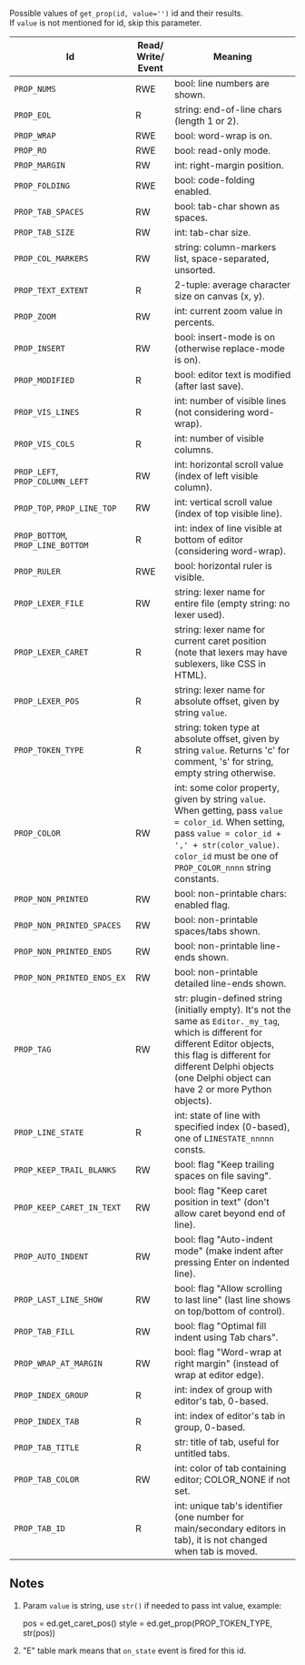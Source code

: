 Possible values of `get_prop(id, value='')` id and their results.  
If `value` is not mentioned for id, skip this parameter.

Id | Read/ Write/ Event | Meaning
---|--------------------|--------
`PROP_NUMS` | RWE | bool: line numbers are shown.
`PROP_EOL` | R | string: end-of-line chars (length 1 or 2).
`PROP_WRAP` | RWE | bool: word-wrap is on.
`PROP_RO` | RWE | bool: read-only mode.
`PROP_MARGIN` | RW | int: right-margin position.
`PROP_FOLDING` | RWE | bool: code-folding enabled.
`PROP_TAB_SPACES` | RW | bool: tab-char shown as spaces.
`PROP_TAB_SIZE` | RW | int: tab-char size.
`PROP_COL_MARKERS` | RW | string: column-markers list, space-separated, unsorted.
`PROP_TEXT_EXTENT` | R | 2-tuple: average character size on canvas (x, y).
`PROP_ZOOM` | RW | int: current zoom value in percents.
`PROP_INSERT` | RW | bool: insert-mode is on (otherwise replace-mode is on).
`PROP_MODIFIED` | R | bool: editor text is modified (after last save).
`PROP_VIS_LINES` | R | int: number of visible lines (not considering word-wrap).
`PROP_VIS_COLS` | R | int: number of visible columns.
`PROP_LEFT`, `PROP_COLUMN_LEFT` | RW | int: horizontal scroll value (index of left visible column).
`PROP_TOP`, `PROP_LINE_TOP` | RW | int: vertical scroll value (index of top visible line).
`PROP_BOTTOM`, `PROP_LINE_BOTTOM` | R | int: index of line visible at bottom of editor (considering word-wrap).
`PROP_RULER` | RWE | bool: horizontal ruler is visible.
`PROP_LEXER_FILE` | RW | string: lexer name for entire file (empty string: no lexer used).
`PROP_LEXER_CARET` | R | string: lexer name for current caret position (note that lexers may have sublexers, like CSS in HTML).
`PROP_LEXER_POS` | R | string: lexer name for absolute offset, given by string `value`.
`PROP_TOKEN_TYPE` | R | string: token type at absolute offset, given by string `value`. Returns 'c' for comment, 's' for string, empty string otherwise. 
`PROP_COLOR` | RW | int: some color property, given by string `value`. When getting, pass `value = color_id`. When setting, pass `value = color_id + ',' + str(color_value)`. `color_id` must be one of `PROP_COLOR_nnnn` string constants. 
`PROP_NON_PRINTED`         | RW | bool: non-printable chars: enabled flag.
`PROP_NON_PRINTED_SPACES`  | RW | bool: non-printable spaces/tabs shown.
`PROP_NON_PRINTED_ENDS`    | RW | bool: non-printable line-ends shown.
`PROP_NON_PRINTED_ENDS_EX` | RW | bool: non-printable detailed line-ends shown.
`PROP_TAG` | RW | str: plugin-defined string (initially empty). It's not the same as `Editor._my_tag`, which is different for different Editor objects, this flag is different for different Delphi objects (one Delphi object can have 2 or more Python objects).
`PROP_LINE_STATE` | R | int: state of line with specified index (0-based), one of `LINESTATE_nnnnn` consts.
`PROP_KEEP_TRAIL_BLANKS` | RW | bool: flag "Keep trailing spaces on file saving".
`PROP_KEEP_CARET_IN_TEXT` | RW | bool: flag "Keep caret position in text" (don't allow caret beyond end of line).  
`PROP_AUTO_INDENT` | RW | bool: flag "Auto-indent mode" (make indent after pressing Enter on indented line).         
`PROP_LAST_LINE_SHOW` | RW | bool: flag "Allow scrolling to last line" (last line shows on top/bottom of control). 
`PROP_TAB_FILL` | RW | bool: flag "Optimal fill indent using Tab chars".    
`PROP_WRAP_AT_MARGIN` | RW | bool: flag "Word-wrap at right margin" (instead of wrap at editor edge).      
`PROP_INDEX_GROUP` | R | int: index of group with editor's tab, 0-based.
`PROP_INDEX_TAB` | R | int: index of editor's tab in group, 0-based.
`PROP_TAB_TITLE` | R | str: title of tab, useful for untitled tabs.
`PROP_TAB_COLOR` | RW | int: color of tab containing editor; COLOR_NONE if not set.
`PROP_TAB_ID` | R | int: unique tab's identifier (one number for main/secondary editors in tab), it is not changed when tab is moved.

Notes
-----

1) Param `value` is string, use `str()` if needed to pass int value, example:

    pos = ed.get_caret_pos()
    style = ed.get_prop(PROP_TOKEN_TYPE, str(pos))

2) "E" table mark means that `on_state` event is fired for this id.
